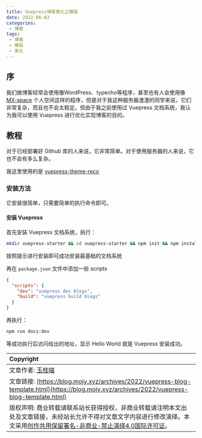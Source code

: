 ```yaml
---
title: Vuepress博客美化之模版
date: 2022-06-03
categories:
 - 博客
tags:
 - 博客
 - 模版
 - 美化
---
```


## 序

我们做博客经常会使用像WordPress、typecho等程序，甚至也有人会使用像 [MX-space](https://github.com/mx-space) 个人空间这样的程序，但是对于我这种服务器渣渣的同学来说，它们非常复杂，而且也不会太稳定。但由于我之前使用过 Vuepress 文档系统，我认为我可以使用 Vuepress 进行优化实现博客的目的。

## 教程

对于已经部署好 Github 库的人来说，它非常简单。对于使用服务器的人来说，它也不会有多么复杂。

我这里使用的是 [vuepress-theme-reco](https://vuepress-theme-reco.recoluan.com)

### 安装方法

它安装很简单，只需要简单的执行命令即可。

#### 安装 Vuepress

首先安装 Vuepress 文档系统，执行：

``` sh
mkdir vuepress-starter && cd vuepress-starter && npm init && npm install -D vuepress && mkdir docs && echo '# Hello World' > blogs/README.md
```

按照提示进行安装即可成功安装最基础的文档系统

再在 <code>package.json</code> 文件中添加一些 scripts 

``` json
{
  "scripts": {
    "dev": "vuepress dev blogs",
    "build": "vuepress build blogs"
  }
}
```

再执行：

``` sh
npm run docs:dev
```

等成功执行后访问给出的地址，显示 Hello World 就是 Vuepress 安装成功。
<br>

| Copyright |
| :-----|
| 文章作者: <a href="mailto:abcd2890000456@126.com">玉桂喵</a> |
| 文章链接: [https://blog.mojy.xyz/archives/2022/vuepress-blog-template.html](https://blog.mojy.xyz/archives/2022/vuepress-blog-template.html) |
| 版权声明: 商业转载请联系站长获得授权，非商业转载请注明本文出处及文章链接，未经站长允许不得对文章文字内容进行修改演绎。本文采用[创作共用保留署名-非商业-禁止演绎4.0国际许可证](https://creativecommons.org/licenses/by-nc-nd/4.0/)。 |
